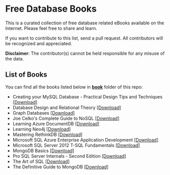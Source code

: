 # Free Database Books

This is a curated collection of free database related eBooks available on the Internet. Please feel free to share and learn.

If you want to contribute to this list, send a pull request. All contributors will be recognized and appreciated.

**Disclaimer**: The contributor(s) cannot be held responsible for any misuse of the data.

## List of Books

You can find all the books listed below in [**book**](/book) folder of this repo:

* Creating your MySQL Database - Practical Design Tips and Techniques [[Download]](/book/Creating%20your%20MySQL%20Database%20-%20Practical%20Design%20Tips%20and%20Techniques.pdf)
* Database Design and Relational Theory [[Download]](/book/Database%20Design%20and%20Relational%20Theory.epub)
* Graph Databases [[Download]](/book/Graph%20Databases.pdf)
* Joe Celko's Complete Guide to NoSQL [[Download]](/book/Joe%20Celko%27s%20Complete%20Guide%20to%20NoSQL.epub)
* Learning Azure DocumentDB [[Download]](/book/Learning%20Azure%20DocumentDB.pdf)
* Learning Neo4j [[Download]](/book/Learning%20Neo4j.pdf)
* Mastering RethinkDB [[Download]](/book/Mastering%20RethinkDB.pdf)
* Microsoft SQL Azure Enterprise Application Development [[Download]](/book/Microsoft%20SQL%20Azure%20Enterprise%20Application%20Development.pdf)
* Microsoft SQL Server 2012 T-SQL Fundamentals [[Download]](/book/Microsoft%20SQL%20Server%202012%20T-SQL%20Fundamentals.epub)
* MongoDB Basics [[Download]](/book/MongoDB%20Basics.pdf)
* Pro SQL Server Internals - Second Edition [[Download]](/book/Pro%20SQL%20Server%20Internals%20-%20Second%20Edition.pdf)
* The Art of SQL [[Download]](/book/The%20Art%20of%20SQL.epub)
* The Definitive Guide to MongoDB [[Download]](/book/The%20Definitive%20Guide%20to%20MongoDB.pdf)

